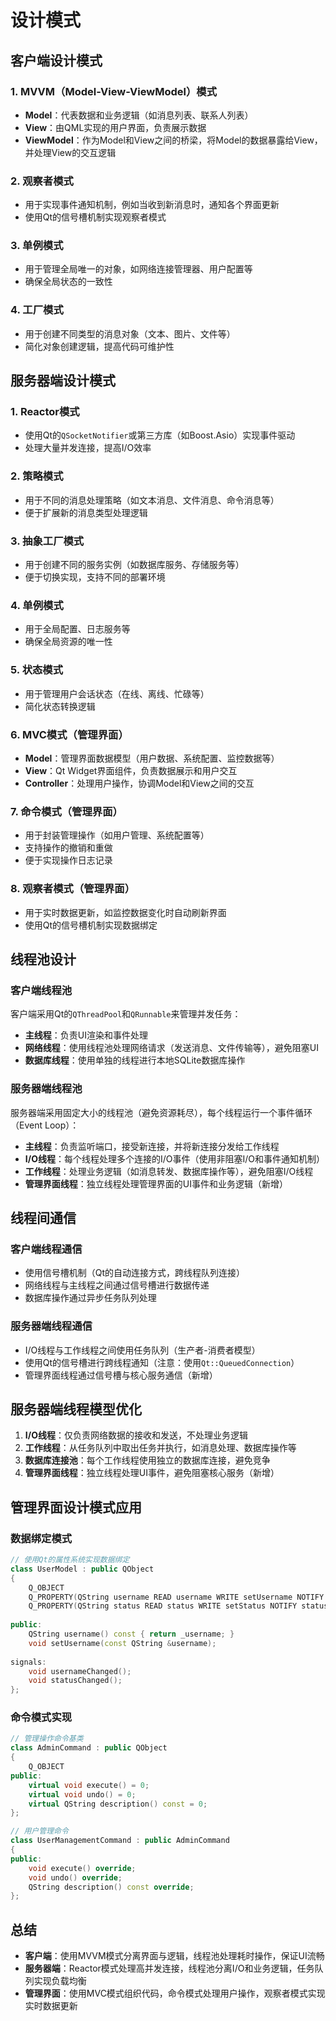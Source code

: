 # 设计模式

## 客户端设计模式

### 1. MVVM（Model-View-ViewModel）模式
- **Model**：代表数据和业务逻辑（如消息列表、联系人列表）
- **View**：由QML实现的用户界面，负责展示数据
- **ViewModel**：作为Model和View之间的桥梁，将Model的数据暴露给View，并处理View的交互逻辑

### 2. 观察者模式
- 用于实现事件通知机制，例如当收到新消息时，通知各个界面更新
- 使用Qt的信号槽机制实现观察者模式

### 3. 单例模式
- 用于管理全局唯一的对象，如网络连接管理器、用户配置等
- 确保全局状态的一致性

### 4. 工厂模式
- 用于创建不同类型的消息对象（文本、图片、文件等）
- 简化对象创建逻辑，提高代码可维护性

## 服务器端设计模式

### 1. Reactor模式
- 使用Qt的`QSocketNotifier`或第三方库（如Boost.Asio）实现事件驱动
- 处理大量并发连接，提高I/O效率

### 2. 策略模式
- 用于不同的消息处理策略（如文本消息、文件消息、命令消息等）
- 便于扩展新的消息类型处理逻辑

### 3. 抽象工厂模式
- 用于创建不同的服务实例（如数据库服务、存储服务等）
- 便于切换实现，支持不同的部署环境

### 4. 单例模式
- 用于全局配置、日志服务等
- 确保全局资源的唯一性

### 5. 状态模式
- 用于管理用户会话状态（在线、离线、忙碌等）
- 简化状态转换逻辑

### 6. MVC模式（管理界面）
- **Model**：管理界面数据模型（用户数据、系统配置、监控数据等）
- **View**：Qt Widget界面组件，负责数据展示和用户交互
- **Controller**：处理用户操作，协调Model和View之间的交互

### 7. 命令模式（管理界面）
- 用于封装管理操作（如用户管理、系统配置等）
- 支持操作的撤销和重做
- 便于实现操作日志记录

### 8. 观察者模式（管理界面）
- 用于实时数据更新，如监控数据变化时自动刷新界面
- 使用Qt的信号槽机制实现数据绑定

## 线程池设计

### 客户端线程池
客户端采用Qt的`QThreadPool`和`QRunnable`来管理并发任务：

- **主线程**：负责UI渲染和事件处理
- **网络线程**：使用线程池处理网络请求（发送消息、文件传输等），避免阻塞UI
- **数据库线程**：使用单独的线程进行本地SQLite数据库操作

### 服务器端线程池
服务器端采用固定大小的线程池（避免资源耗尽），每个线程运行一个事件循环（Event Loop）：

- **主线程**：负责监听端口，接受新连接，并将新连接分发给工作线程
- **I/O线程**：每个线程处理多个连接的I/O事件（使用非阻塞I/O和事件通知机制）
- **工作线程**：处理业务逻辑（如消息转发、数据库操作等），避免阻塞I/O线程
- **管理界面线程**：独立线程处理管理界面的UI事件和业务逻辑（新增）

## 线程间通信

### 客户端线程通信
- 使用信号槽机制（Qt的自动连接方式，跨线程队列连接）
- 网络线程与主线程之间通过信号槽进行数据传递
- 数据库操作通过异步任务队列处理

### 服务器端线程通信
- I/O线程与工作线程之间使用任务队列（生产者-消费者模型）
- 使用Qt的信号槽进行跨线程通知（注意：使用`Qt::QueuedConnection`）
- 管理界面线程通过信号槽与核心服务通信（新增）

## 服务器端线程模型优化

1. **I/O线程**：仅负责网络数据的接收和发送，不处理业务逻辑
2. **工作线程**：从任务队列中取出任务并执行，如消息处理、数据库操作等
3. **数据库连接池**：每个工作线程使用独立的数据库连接，避免竞争
4. **管理界面线程**：独立线程处理UI事件，避免阻塞核心服务（新增）

## 管理界面设计模式应用

### 数据绑定模式
```cpp
// 使用Qt的属性系统实现数据绑定
class UserModel : public QObject
{
    Q_OBJECT
    Q_PROPERTY(QString username READ username WRITE setUsername NOTIFY usernameChanged)
    Q_PROPERTY(QString status READ status WRITE setStatus NOTIFY statusChanged)
    
public:
    QString username() const { return _username; }
    void setUsername(const QString &username);
    
signals:
    void usernameChanged();
    void statusChanged();
};
```

### 命令模式实现
```cpp
// 管理操作命令基类
class AdminCommand : public QObject
{
    Q_OBJECT
public:
    virtual void execute() = 0;
    virtual void undo() = 0;
    virtual QString description() const = 0;
};

// 用户管理命令
class UserManagementCommand : public AdminCommand
{
public:
    void execute() override;
    void undo() override;
    QString description() const override;
};
```

## 总结

- **客户端**：使用MVVM模式分离界面与逻辑，线程池处理耗时操作，保证UI流畅
- **服务器端**：Reactor模式处理高并发连接，线程池分离I/O和业务逻辑，任务队列实现负载均衡
- **管理界面**：使用MVC模式组织代码，命令模式处理用户操作，观察者模式实现实时数据更新 